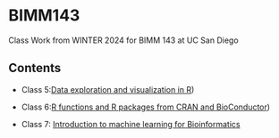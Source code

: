 # BIMM143
Class Work from WINTER 2024 for BIMM 143 at UC San Diego  

## Contents 
- Class 5:[Data exploration and visualization in R](https://github.com/jackiejacketchan/BIMM143/blob/main/class05/class05.pdf))


- Class 6:[R functions and R packages from CRAN and BioConductor](https://github.com/jackiejacketchan/BIMM143/blob/main/class06/class06/Class-6-R-Functions.pdf))



- Class 7: [Introduction to machine learning for Bioinformatics](https://github.com/jackiejacketchan/BIMM143/blob/main/class07/Class%2007/class07.html)
